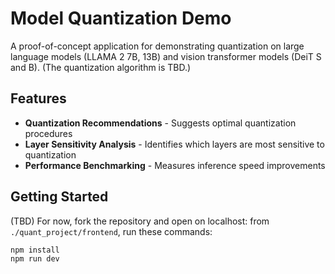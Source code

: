 # Model Quantization Demo

A proof-of-concept application for demonstrating quantization on large language models (LLAMA 2 7B, 13B) and vision transformer models (DeiT S and B). (The quantization algorithm is TBD.)

## Features

- **Quantization Recommendations** - Suggests optimal quantization procedures
- **Layer Sensitivity Analysis** - Identifies which layers are most sensitive to quantization
- **Performance Benchmarking** - Measures inference speed improvements

## Getting Started

(TBD) For now, fork the repository and open on localhost: from `./quant_project/frontend`, run these commands:

```bash
npm install
npm run dev
```